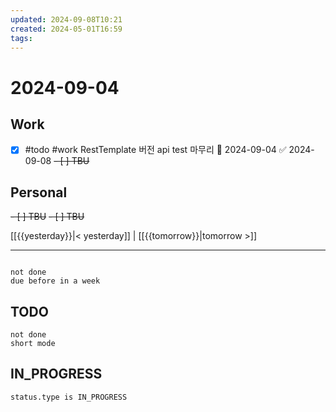 ```yaml
---
updated: 2024-09-08T10:21
created: 2024-05-01T16:59
tags: 
---
```


# 2024-09-04  

## Work

- [x] #todo #work RestTemplate 버전 api test 마무리 📅 2024-09-04 ✅ 2024-09-08
<del>- [ ] TBU  </del>

## Personal

<del>- [ ] TBU</del>
<del>- [ ] TBU</del>


  
  
[[{{yesterday}}|< yesterday]] | [[{{tomorrow}}|tomorrow >]]  
  
---  

```tasks

not done
due before in a week
```



## TODO
```tasks  
not done  
short mode  
```

## IN_PROGRESS
```tasks  
status.type is IN_PROGRESS
```

